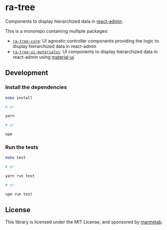# ra-tree

Components to display hierarchized data in [react-admin](https://github.com/marmelab/react-admin).

This is a monorepo containing multiple packages:

- [`ra-tree-core`](tree/master/packages/ra-tree-core): UI agnostic controller components providing the logic to display hierarchized data in react-admin
- [`ra-tree-ui-materialui`](tree/master/packages/ra-tree-ui-materialui): UI components to display hierarchized data in react-admin using [material-ui](https://github.com/mui-org/material-ui)

## Development

### Install the dependencies

```sh
make install

# or

yarn

# or

npm
```

### Run the tests

```sh
make test

# or

yarn run test

# or

npm run test
```

## License

This library is licensed under the MIT License, and sponsored by [marmelab](http://marmelab.com).
